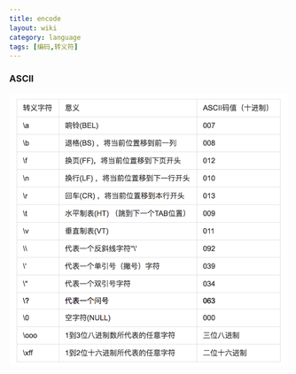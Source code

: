 ```yaml
---
title: encode
layout: wiki
category: language
tags: [编码,转义符]
---
```



### ASCII

![](/media/img/experience/ASCII_encode.png)